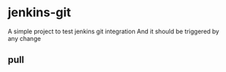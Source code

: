 # jenkins-git

A simple project to test jenkins git integration
And it should be triggered by any change

## pull
